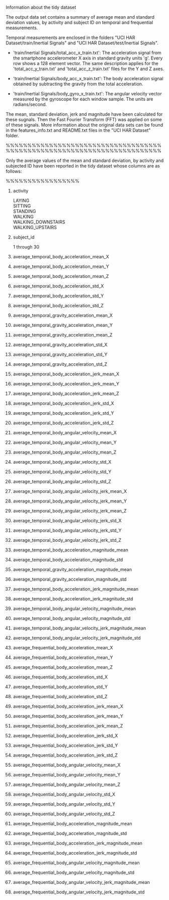 Information about the tidy dataset



The output data set contains a summary of average mean and standard deviation values,
by activity and subject ID on temporal and frequential measurements. 



Temporal measurements are enclosed in the folders "UCI HAR Dataset/train/Inertial Signals" 
and "UCI HAR Dataset/test/Inertial Signals".

- 'train/Inertial Signals/total_acc_x_train.txt': The acceleration signal from the smartphone 
  accelerometer X axis in standard gravity units 'g'. Every row shows a 128 element vector. 
  The same description applies for the 'total_acc_y_train.txt' and 'total_acc_z_train.txt' 
  files for the Y and Z axes. 

- 'train/Inertial Signals/body_acc_x_train.txt': The body acceleration signal obtained by 
  subtracting the gravity from the total acceleration. 

- 'train/Inertial Signals/body_gyro_x_train.txt': The angular velocity vector measured by 
  the gyroscope for each window sample. The units are radians/second. 


The mean, standard deviation, jerk and magnitude have been calculated for these sugnals. 
Then the Fast Fourier Transform (FFT) was applied on some of these signals. 
More information about the original data sets can be found in the features_info.txt 
and README.txt files in the "UCI HAR Dataset" folder.

%%%%%%%%%%%%%%%%%%%%%%%%%%%%%%%%%%%%%%%%%%%%%%%%%%%%%%%%%%%%%%%%%%%%%%%%

Only the average values of the mean and standard deviation, by activity and subjected ID 
have been reported in the tidy dataset whose columns are as follows:

%%%%%%%%%%%%%%%%%

01. activity

    LAYING    
    SITTING   
    STANDING    
    WALKING   
    WALKING_DOWNSTAIRS    
    WALKING_UPSTAIRS    
    
02. subject_id

    1 through 30

03. average_temporal_body_acceleration_mean_X
04. average_temporal_body_acceleration_mean_Y                    
05. average_temporal_body_acceleration_mean_Z
06. average_temporal_body_acceleration_std_X                     
07. average_temporal_body_acceleration_std_Y
08. average_temporal_body_acceleration_std_Z 

09. average_temporal_gravity_acceleration_mean_X
10. average_temporal_gravity_acceleration_mean_Y                 
11. average_temporal_gravity_acceleration_mean_Z
12. average_temporal_gravity_acceleration_std_X                  
13. average_temporal_gravity_acceleration_std_Y
14. average_temporal_gravity_acceleration_std_Z

15. average_temporal_body_acceleration_jerk_mean_X
16. average_temporal_body_acceleration_jerk_mean_Y               
17. average_temporal_body_acceleration_jerk_mean_Z
18. average_temporal_body_acceleration_jerk_std_X                
19. average_temporal_body_acceleration_jerk_std_Y
20. average_temporal_body_acceleration_jerk_std_Z 

21. average_temporal_body_angular_velocity_mean_X
22. average_temporal_body_angular_velocity_mean_Y                
23. average_temporal_body_angular_velocity_mean_Z
24. average_temporal_body_angular_velocity_std_X                 
25. average_temporal_body_angular_velocity_std_Y
26. average_temporal_body_angular_velocity_std_Z 

27. average_temporal_body_angular_velocity_jerk_mean_X
28. average_temporal_body_angular_velocity_jerk_mean_Y           
29. average_temporal_body_angular_velocity_jerk_mean_Z
30. average_temporal_body_angular_velocity_jerk_std_X            
31. average_temporal_body_angular_velocity_jerk_std_Y
32. average_temporal_body_angular_velocity_jerk_std_Z 

33. average_temporal_body_acceleration_magnitude_mean
34. average_temporal_body_acceleration_magnitude_std

35. average_temporal_gravity_acceleration_magnitude_mean
36. average_temporal_gravity_acceleration_magnitude_std

37. average_temporal_body_acceleration_jerk_magnitude_mean
38. average_temporal_body_acceleration_jerk_magnitude_std 

39. average_temporal_body_angular_velocity_magnitude_mean
40. average_temporal_body_angular_velocity_magnitude_std

41. average_temporal_body_angular_velocity_jerk_magnitude_mean
42. average_temporal_body_angular_velocity_jerk_magnitude_std


43. average_frequential_body_acceleration_mean_X
44. average_frequential_body_acceleration_mean_Y                 
45. average_frequential_body_acceleration_mean_Z
46. average_frequential_body_acceleration_std_X                  
47. average_frequential_body_acceleration_std_Y
48. average_frequential_body_acceleration_std_Z

49. average_frequential_body_acceleration_jerk_mean_X
50. average_frequential_body_acceleration_jerk_mean_Y            
51. average_frequential_body_acceleration_jerk_mean_Z
52. average_frequential_body_acceleration_jerk_std_X             
53. average_frequential_body_acceleration_jerk_std_Y
54. average_frequential_body_acceleration_jerk_std_Z 

55. average_frequential_body_angular_velocity_mean_X
56. average_frequential_body_angular_velocity_mean_Y             
57. average_frequential_body_angular_velocity_mean_Z
58. average_frequential_body_angular_velocity_std_X              
59. average_frequential_body_angular_velocity_std_Y
60. average_frequential_body_angular_velocity_std_Z

61. average_frequential_body_acceleration_magnitude_mean
62. average_frequential_body_acceleration_magnitude_std 

63. average_frequential_body_acceleration_jerk_magnitude_mean
64. average_frequential_body_acceleration_jerk_magnitude_std

65. average_frequential_body_angular_velocity_magnitude_mean
66. average_frequential_body_angular_velocity_magnitude_std 

67. average_frequential_body_angular_velocity_jerk_magnitude_mean
68. average_frequential_body_angular_velocity_jerk_magnitude_std 


